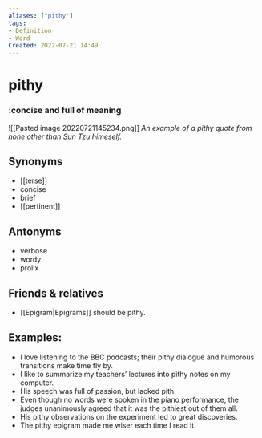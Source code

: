 ```yaml
---
aliases: ["pithy"]
tags:
- Definition 
- Word
Created: 2022-07-21 14:49  
---
```

# pithy
### :concise and full of meaning

![[Pasted image 20220721145234.png]]
*An example of a pithy quote from none other than Sun Tzu himeself.*

## Synonyms 
- [[terse]]
- concise 
- brief 
- [[pertinent]]

## Antonyms 
- verbose 
- wordy 
- prolix 

## Friends & relatives
- [[Epigram|Epigrams]] should be pithy. 

## Examples: 
- I love listening to the BBC podcasts; their pithy dialogue and humorous transitions make time fly by. 
- I like to summarize my teachers’ lectures into pithy notes on my computer. 
- His speech was full of passion, but lacked pith. 
- Even though no words were spoken in the piano performance, the judges unanimously agreed that it was the pithiest out of them all. 
- His pithy observations on the experiment led to great discoveries. 
- The pithy epigram made me wiser each time I read it.